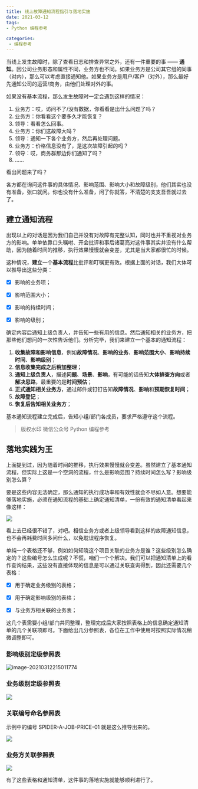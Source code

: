 ```yaml
---
title: 线上故障通知流程指引与落地实施
date: 2021-03-12
tags:
- Python 编程参考

categories:
 - 编程参考
---
```


当线上发生故障时，除了查看日志和排查异常之外，还有一件重要的事 —— **通知**。因公司业务形态和属性不同，业务方也不同。如果业务方是公司其它组的同事（对内），那么可以考虑直接通知他。如果业务方是用户/客户（对外），那么最好先通知公司的运营/商务，由他们处理对外的事。


如果没有基本流程，那么发生故障时一定会遇到这样的情况：


1. 业务方：哎，访问不了/没有数据，你看看是出什么问题了吗？
1. 业务方：你看看这个要多久才能恢复？
1. 领导：看看怎么回事。
1. 业务方：你们这故障大吗？
1. 领导：通知一下各个业务方，然后再处理问题。
1. 业务方：价格信息没有了，是这次故障引起的吗？
1. 领导：哎，商务群那边你们通知了吗？
1. ……



看出问题来了吗？


各方都在询问这件事的具体情况、影响范围、影响大小和故障级别，他们其实也没有准备，张口就问。你也没有什么准备，问了你就答，不清楚的支支吾吾就过去了。


## 建立通知流程


出现以上的对话是因为我们自己并没有对故障有完整认知，同时也并不重视对业务方的影响。单单依靠口头嘱咐、开会批评和事后诸葛亮对这件事其实并没有什么帮助，因为随着时间的推移，执行效果慢慢就会变差，尤其是当大家都很忙的时候。


这种情况，**建立**一个**基本流程**比批评和叮嘱更有效。根据上面的对话，我们大体可以推导出这些分类：


- [x]  影响的业务项；
- [x]  影响范围大小；
- [x]  影响的持续时间；
- [x]  影响的级别；



确定内容后通知上级负责人，并告知一些有用的信息。然后通知相关的业务方，把那些他们想问的一次性告诉他们。分析完毕，我们来建立一个基本的通知流程：


1. **收集故障和影响信息**，例如**故障情况**、**影响的业务**、**影响范围大小**、**影响持续时间**、**影响级别**；
1. **信息收集完成之后稍加整理**；
1. **通知上级负责人**，描述**问题**、**场景**、**影响**，有可能的话告知**大体排查方向**或者**解决思路**，最重要的是**时间预估**；
1. **正式通知相关业务方**，通过邮件或钉钉告知**故障情况**、**影响**和**预期恢复时间**；
1. **故障登记**；
1. **恢复后告知相关业务方**；



基本通知流程建立完成后，告知小组/部门各成员，要求严格遵守这个流程。


> 版权水印 微信公众号 Python 编程参考



## 落地实践为王


上面提到过，因为随着时间的推移，执行效果慢慢就会变差。虽然建立了基本通知流程，但实际上这是一个空洞的流程，什么是影响范围？持续时间怎么写？影响级别怎么算？

要是这些内容无法确定，那么通知的执行成功率和有效性就会不尽如人意。想要能够落地实施，必须在通知流程的基础上确定通知清单，一份有效的通知清单看起来像这样：

![](https://img.weishidong.com/20210312221135.png)

看上去已经很不错了，对吧。相信业务方或者上级领导看到这样的故障通知信息，也不会再耗费时间多问什么，以免耽误程序恢复。


单纯一个表格还不够，例如如何知晓这个项目关联的业务方是谁？这些级别怎么确定的？这些编号怎么生成呢？不慌，咱们一个个解决。我们可以把通知清单上的看作查询结果，这些没有直接体现的信息是可以通过关联查询得到，因此还需要几个表格：


- [x]  用于确定业务级别的表格；
- [x]  用于确定影响级别的表格；
- [x]  与业务方相关联的业务表；



这几个表需要小组/部门共同整理，整理完成后大家按照表格上的信息确定通知清单的几个关联项即可。下面给出几分参照表，各位在工作中使用时按照实际情况稍微调整即可。

### 影响级别定级参照表

![image-20210312215011774](https://img.weishidong.com/20210312215011.png)

### 业务级别定级参照表

![](https://img.weishidong.com/20210312221154.png)

### 关联编号命名参照表

示例中的编号 SPIDER-A-JOB-PRICE-01 就是这么推导出来的。

![](https://img.weishidong.com/20210312221206.png)
### 业务方关联参照表
![](https://img.weishidong.com/20210312221217.png)

有了这些表格和通知清单，这件事的落地实施就能够顺利进行了。

<Vssue :title="$title" />